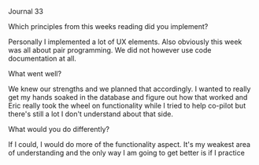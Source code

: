 Journal 33 

Which principles from this weeks reading did you implement?

Personally I implemented a lot of UX elements. Also obviously this week was all about pair programming. We did not however use code documentation at all.

What went well?

We knew our strengths and we planned that accordingly. I wanted to really get my hands soaked in the database and figure out how that worked and Eric really took the wheel on functionality while I tried to help co-pilot but there's still a lot I don't understand about that side.

What would you do differently?

If I could, I would do more of the functionality aspect. It's my weakest area of understanding and the only way I am going to get better is if I practice
